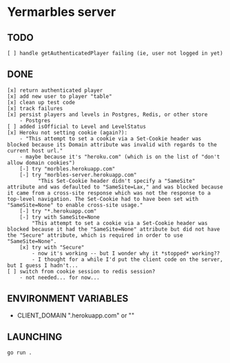 # Yermarbles server

## TODO

    [ ] handle getAuthenticatedPlayer failing (ie, user not logged in yet)

## DONE

    [x] return authenticated player
    [x] add new user to player "table"
    [x] clean up test code
    [x] track failures
    [x] persist players and levels in Postgres, Redis, or other store
        - Postgres
    [ ] added isOfficial to Level and LevelStatus
    [x] Heroku not setting cookie (again?):
        - "This attempt to set a cookie via a Set-Cookie header was blocked because its Domain attribute was invalid with regards to the current host url."
        - maybe because it's "heroku.com" (which is on the list of "don't allow domain cookies")
        [-] try "morbles.herokuapp.com"
        [-] try "morbles-server.herokuapp.com"
              "This Set-Cookie header didn't specify a "SameSite" attribute and was defaulted to "SameSite=Lax," and was blocked because it came from a cross-site response which was not the response to a top-level navigation. The Set-Cookie had to have been set with "SameSite=None" to enable cross-site usage."
        [-] try "*.herokuapp.com"
        [-] try with SameSite=None
            "This attempt to set a cookie via a Set-Cookie header was blocked because it had the "SameSite=None" attribute but did not have the "Secure" attribute, which is required in order to use "SameSite=None".
        [x] try with "Secure"
            - now it's working -- but I wonder why it *stopped* working??
            - I thought for a while I'd put the client code on the server, but I guess I hadn't...
    [ ] switch from cookie session to redis session?
        - not needed... for now...

## ENVIRONMENT VARIABLES

- CLIENT_DOMAIN   ".herokuapp.com" or ""

## LAUNCHING

``go run .``
